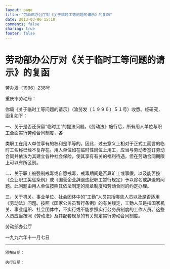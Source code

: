 ```yaml
---
layout: page
title: "劳动部办公厅对《关于临时工等问题的请示》的复函"
date: 2013-03-06 15:10
comments: false
sharing: true
footer: false
---
```


# 劳动部办公厅对《关于临时工等问题的请示》的复函

劳办发〔1996〕238号 

重庆市劳动局： 

你局《关于临时工等问题的请示》（渝劳发〔１９９６〕５１号）收悉。经研究，函复如下： 

一、关于是否还保留“临时工”的提法问题。《劳动法》施行后，所有用人单位与职工全面实行劳动合同制度，各

类职工在用人单位享有的权利是平等的。因此，过去意义上相对于正式工而言的临时工名称已经不复存在。用人单位如在临时性岗位上用工，应当与劳动者签订劳动合同并依法为其建立各种社会保险，使其享有有关的福利待遇，但在劳动合同期限上可以有所区别。 

二、关于职工被强制戒毒或自愿戒毒，戒毒期间是否算旷工或事假，以及能否按《企业职工奖惩条例》或《国营企业辞退违纪职工暂行规定》予以除名或辞退的问题。此问题由用人单位按照其依法制定的规章制度和劳动合同的约定办理。 

三、关于机关、事业单位、社会团体中的“工勤”人员包括哪些人员以及是否适用《劳动法》问题。按照《国家公务员暂行条例》的有关规定，工勤人员是指国家机关、事业组织、社会团体中，不实行或不能参照实行公务员制度的工作人员。这些人员应当按照《劳动法》及其配套规章的有关规定实行劳动合同制度。 

劳动部办公厅

一九九六年十一月七日

----

	颁布日期： 

	执行日期：



